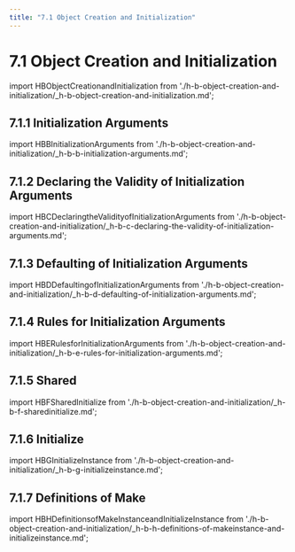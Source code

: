 ```yaml
---
title: "7.1 Object Creation and Initialization"
---
```


# 7.1 Object Creation and Initialization

import HBObjectCreationandInitialization from './h-b-object-creation-and-initialization/_h-b-object-creation-and-initialization.md';

<HBObjectCreationandInitialization />

## 7.1.1 Initialization Arguments

import HBBInitializationArguments from './h-b-object-creation-and-initialization/_h-b-b-initialization-arguments.md';

<HBBInitializationArguments />

## 7.1.2 Declaring the Validity of Initialization Arguments

import HBCDeclaringtheValidityofInitializationArguments from './h-b-object-creation-and-initialization/_h-b-c-declaring-the-validity-of-initialization-arguments.md';

<HBCDeclaringtheValidityofInitializationArguments />

## 7.1.3 Defaulting of Initialization Arguments

import HBDDefaultingofInitializationArguments from './h-b-object-creation-and-initialization/_h-b-d-defaulting-of-initialization-arguments.md';

<HBDDefaultingofInitializationArguments />

## 7.1.4 Rules for Initialization Arguments

import HBERulesforInitializationArguments from './h-b-object-creation-and-initialization/_h-b-e-rules-for-initialization-arguments.md';

<HBERulesforInitializationArguments />

## 7.1.5 Shared

import HBFSharedInitialize from './h-b-object-creation-and-initialization/_h-b-f-sharedinitialize.md';

<HBFSharedInitialize />

## 7.1.6 Initialize

import HBGInitializeInstance from './h-b-object-creation-and-initialization/_h-b-g-initializeinstance.md';

<HBGInitializeInstance />

## 7.1.7 Definitions of Make

import HBHDefinitionsofMakeInstanceandInitializeInstance from './h-b-object-creation-and-initialization/_h-b-h-definitions-of-makeinstance-and-initializeinstance.md';

<HBHDefinitionsofMakeInstanceandInitializeInstance />

